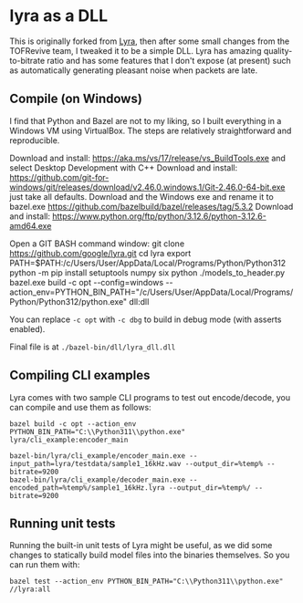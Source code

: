 # lyra as a DLL

This is originally forked from [Lyra](https://github.com/google/lyra), then after some small changes from the TOFRevive team, I tweaked it to be a simple DLL.
Lyra has amazing quality-to-bitrate ratio and has some features that I don't expose (at present) such as automatically generating pleasant noise when packets are late.

## Compile (on Windows)

I find that Python and Bazel are not to my liking, so I built everything in a Windows VM using VirtualBox.  The steps are relatively straightforward and reproducible.

Download and install: https://aka.ms/vs/17/release/vs_BuildTools.exe and select Desktop Development with C++
Download and install: https://github.com/git-for-windows/git/releases/download/v2.46.0.windows.1/Git-2.46.0-64-bit.exe just take all defaults.
Download and the Windows exe and rename it to bazel.exe https://github.com/bazelbuild/bazel/releases/tag/5.3.2
Download and install: https://www.python.org/ftp/python/3.12.6/python-3.12.6-amd64.exe

Open a GIT BASH command window:
	git clone https://github.com/google/lyra.git
	cd lyra
	export PATH=$PATH:/c/Users/User/AppData/Local/Programs/Python/Python312
	python -m pip install setuptools numpy six
	python ./models_to_header.py
	bazel.exe build -c opt --config=windows --action_env=PYTHON_BIN_PATH="/c/Users/User/AppData/Local/Programs/Python/Python312/python.exe" dll:dll

You can replace `-c opt` with `-c dbg` to build in debug mode (with asserts enabled).

Final file is at `./bazel-bin/dll/lyra_dll.dll`

## Compiling CLI examples

Lyra comes with two sample CLI programs to test out encode/decode, you can compile and use them as follows:
```
bazel build -c opt --action_env PYTHON_BIN_PATH="C:\\Python311\\python.exe" lyra/cli_example:encoder_main

bazel-bin/lyra/cli_example/encoder_main.exe --input_path=lyra/testdata/sample1_16kHz.wav --output_dir=%temp% --bitrate=9200
bazel-bin/lyra/cli_example/decoder_main.exe --encoded_path=%temp%/sample1_16kHz.lyra --output_dir=%temp%/ --bitrate=9200
```

## Running unit tests

Running the built-in unit tests of Lyra might be useful, as we did some changes to statically build model files into the binaries themselves. So you can run them with:
```
bazel test --action_env PYTHON_BIN_PATH="C:\\Python311\\python.exe" //lyra:all
```

